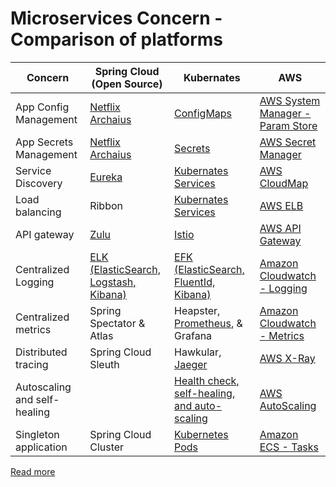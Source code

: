 # Microservices Concern - Comparison of platforms

| Concern                      | Spring Cloud (Open Source)                                                      | Kubernates                                                                                                | AWS                                                                                                                   |
|------------------------------|---------------------------------------------------------------------------------|-----------------------------------------------------------------------------------------------------------|-----------------------------------------------------------------------------------------------------------------------|
| App Config Management        | [Netflix Archaius](https://github.com/Netflix/archaius)                         | [ConfigMaps](../9_Container&Orchestration/Kubernates/ConfigMaps.md)                               | [AWS System Manager - Param Store](../2_AWS/2c_SecurityServices/1_DataProtectionServices/AWSSystemManager.md) |
| App Secrets Management       | [Netflix Archaius](https://github.com/Netflix/archaius)                         | [Secrets](../9_Container&Orchestration/Kubernates/Secrets.md)                                     | [AWS Secret Manager](../2_AWS/2c_SecurityServices/1_DataProtectionServices/AWSSecretsManager.md)              |
| Service Discovery            | [Eureka](2_ServiceRegistry&Discovery/Eureka.md)                                 | [Kubernates Services](../9_Container&Orchestration/Kubernates/Readme.md)                          | [AWS CloudMap](../2_AWS/1_NetworkingAndContentDelivery/2_ApplicationNetworking/AWSCloudMap.md)                |
| Load balancing               | Ribbon                                                                          | [Kubernates Services](../9_Container&Orchestration/Kubernates/Readme.md)                          | [AWS ELB](../2_AWS/1_NetworkingAndContentDelivery/2_ApplicationNetworking/ElasticLoadBalancer/Readme.md)      |
| API gateway                  | [Zulu](1_APIGateway/ZuluAPIGateway.md)                                          | [Istio](https://istio.io/)                                                                                | [AWS API Gateway](../2_AWS/1_NetworkingAndContentDelivery/2_ApplicationNetworking/AmazonAPIGateway/Readme.md) |
| Centralized Logging          | [ELK (ElasticSearch, Logstash, Kibana)](../12_Observability/ELK.md) | [EFK (ElasticSearch, FluentId, Kibana)](../12_Observability/EFK.md)                           | [Amazon Cloudwatch - Logging](../2_AWS/8_ObservabilityLogsServices/AmazonCloudWatch/CloudwatchLogs.md)        |
| Centralized metrics          | Spring Spectator & Atlas                                                        | Heapster, [Prometheus](../12_Observability/Prometheus.md), & Grafana                          | [Amazon Cloudwatch - Metrics](../2_AWS/8_ObservabilityLogsServices/AmazonCloudWatch/CloudwatchMetrics.md)     |
| Distributed tracing          | Spring Cloud Sleuth                                                             | Hawkular, [Jaeger](../12_Observability/Jaeger.md)                                             | [AWS X-Ray](../2_AWS/8_ObservabilityLogsServices/AWSXRay.md)                                                  |
| Autoscaling and self-healing |                                                                                 | [Health check, self-healing, and auto-scaling](../9_Container&Orchestration/Kubernates/Readme.md) | [AWS AutoScaling](../2_AWS/3_ComputeServices/AmazonEC2/AutoScalingGroup/Readme.md)                            |
| Singleton application        | Spring Cloud Cluster                                                            | [Kubernetes Pods](../9_Container&Orchestration/Kubernates/Readme.md)                              | [Amazon ECS - Tasks](../2_AWS/4_ContainerOrchestrationServices/AmazonECS/Readme.md)                           |

[Read more](https://en.wikipedia.org/wiki/Microservices)
